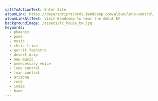 ```yaml
---
callToActionText: Enter Site
albumLink: https://desertdriprecords.bandcamp.com/album/lone-control
albumLinkAltText: Visit Bandcamp to hear the debut EP
backgroundImage: /assets/lc_house_bw.jpg
keywords:
  - phoenix
  - punk
  - music
  - chris trian
  - gerrit feenstra
  - desert drip
  - new music
  - unnecessary voice
  - lone control
  - loan control
  - arizona
  - rock
  - indie
  - band
---
```

